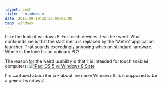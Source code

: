 ```yaml
---
layout: post
title:  "Windows 8"
date: 2011-09-19T22:26:00+02:00
tags: windows
---
```


I like the look of windows 8. For touch devices it will be sweet. What confounds me is that the start menu is replaced by the "Metro" application launcher. That sounds exceedingly annoying when on standard hardware. Where is the love for an ordinary PC?

The reason for the weird usability is that it is intended for touch enabled computers:
[![iPad iOS 5 vs Windows 8 Slate](https://img.youtube.com/vi/ntSdfGzF60M/0.jpg)](https://www.youtube.com/watch?v=ntSdfGzF60M)

I'm confused about the talk about the name Windows 8. Is it supposed to be a general windows?
